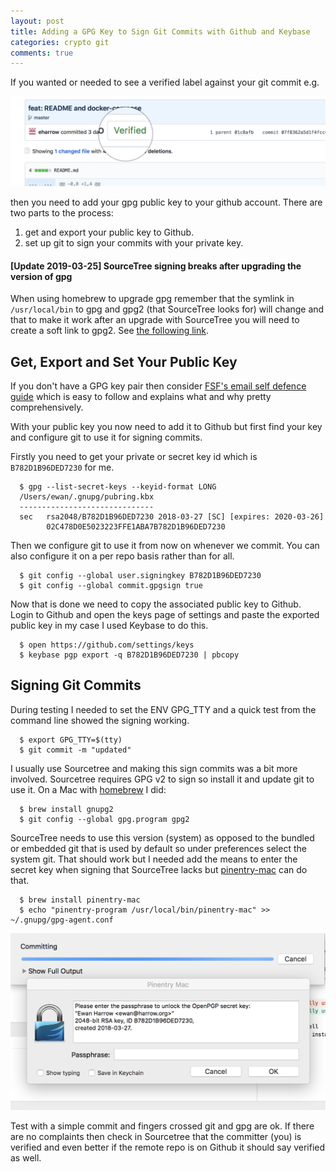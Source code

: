 ```yaml
---
layout: post
title: Adding a GPG Key to Sign Git Commits with Github and Keybase
categories: crypto git
comments: true
---
```

If you wanted or needed to see a verified label against your git commit e.g.

<img src="/public/gpg-verified-commit.png" class="img-fluid">

then you need to add your gpg public key to your github account.  There are two parts to the process:
1. get and export your public key to Github.
2. set up git to sign your commits with your private key.

#### [Update 2019-03-25] SourceTree signing breaks after upgrading the version of gpg
When using homebrew to upgrade gpg remember that the symlink in `/usr/local/bin` to gpg and gpg2 (that SourceTree looks for) will change and that to make it work after an upgrade with SourceTree you will need to create a soft link to gpg2.  See [ the following link](https://kevingoedecke.me/2018/06/28/setup-sourcetree-with-homebrew-gpg-invalid-gpg-path/).

## Get, Export and Set Your Public Key
If you don't have a GPG key pair then consider [FSF's email self defence guide](https://emailselfdefense.fsf.org/en/) which is easy to follow and explains what and why pretty comprehensively.

With your public key you now need to add it to Github but first find your key and configure git to use it for signing commits.

Firstly you need to get your private or secret key id which is `B782D1B96DED7230` for me.

``` terminal
  $ gpg --list-secret-keys --keyid-format LONG
  /Users/ewan/.gnupg/pubring.kbx
  ------------------------------
  sec   rsa2048/B782D1B96DED7230 2018-03-27 [SC] [expires: 2020-03-26]
        02C478D0E5023223FFE1ABA7B782D1B96DED7230
```

Then we configure git to use it from now on whenever we commit.  You can also configure it on a per repo basis rather than for all.

``` terminal
  $ git config --global user.signingkey B782D1B96DED7230
  $ git config --global commit.gpgsign true
```

Now that is done we need to copy the associated public key to Github. Login to Github and open the keys page of settings and paste the exported public key in my case I used Keybase to do this.

``` terminal
  $ open https://github.com/settings/keys
  $ keybase pgp export -q B782D1B96DED7230 | pbcopy
```

## Signing Git Commits
During testing I needed to set the ENV GPG_TTY and a quick test from the command line showed the signing working.

``` terminal
  $ export GPG_TTY=$(tty)
  $ git commit -m "updated"
```

I usually use Sourcetree and making this sign commits was a bit more involved.  Sourcetree requires GPG v2 to sign so install it and update git to use it.  On a Mac with [homebrew](https://brew.sh) I did:

``` terminal
  $ brew install gnupg2
  $ git config --global gpg.program gpg2
```

SourceTree needs to use this version (system) as opposed to the bundled or embedded git that is used by default so under preferences select the system git.  That should work but I needed add the means to enter the secret key when signing that SourceTree lacks but [pinentry-mac](https://formulae.brew.sh/formula/pinentry-mac) can do that.

``` terminal
  $ brew install pinentry-mac
  $ echo "pinentry-program /usr/local/bin/pinentry-mac" >> ~/.gnupg/gpg-agent.conf
```

<img src="/public/pinentry.png" class="img-fluid">

Test with a simple commit and fingers crossed git and gpg are ok.  If there are no complaints then check in Sourcetree that the committer (you) is verified and even better if the remote repo is on Github it should say verified as well.
